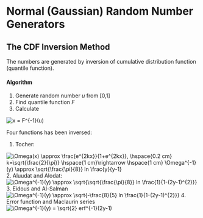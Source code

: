 # Normal (Gaussian) Random Number Generators

## The CDF Inversion Method
The numbers are generated by inversion of cumulative distribution function (quantile function).
#### Algorithm
1. Generate random number *u* from [0,1]
2. Find quantile function *F*
3. Calculate 
<img src="https://latex.codecogs.com/gif.latex?x&space;=&space;F^{-1}(u)" title="x = F^{-1}(u)" />

Four functions has been inversed:
1. Tocher:
<img src="https://latex.codecogs.com/gif.latex?\Omega^{-1}(y)&space;\approx&space;\sqrt{\frac{\pi}{8}}&space;ln&space;\frac{y}{y-1}" title="\Omega(x) \approx \frac{e^{2kx}}{1+e^{2kx}}, \hspace{0.2 cm} k=\sqrt{\frac{2}{\pi}} \hspace{1 cm}\rightarrow \hspace{1 cm} \Omega^{-1}(y) \approx \sqrt{\frac{\pi}{8}} ln \frac{y}{y-1}" />
2. Aluudat and Alodat:
<img src="https://latex.codecogs.com/gif.latex?\Omega^{-1}(y)&space;\approx&space;\sqrt{\sqrt{\frac{\pi}{8}}&space;ln&space;\frac{1}{1-(2y-1)^{2}}}" title="\Omega^{-1}(y) \approx \sqrt{\sqrt{\frac{\pi}{8}} ln \frac{1}{1-(2y-1)^{2}}}" />
3. Eidous and Al-Salman
<img src="https://latex.codecogs.com/gif.latex?\Omega^{-1}(y)&space;\approx&space;\sqrt{-\frac{8}{5}&space;ln&space;\frac{1}{1-(2y-1)^{2}}}" title="\Omega^{-1}(y) \approx \sqrt{-\frac{8}{5} ln \frac{1}{1-(2y-1)^{2}}}" />
4. Error function and Maclaurin series
<img src="https://latex.codecogs.com/gif.latex?\Omega^{-1}(y)&space;=&space;\sqrt{2}&space;erf^{-1}(2y-1)" title="\Omega^{-1}(y) = \sqrt{2} erf^{-1}(2y-1)" />
